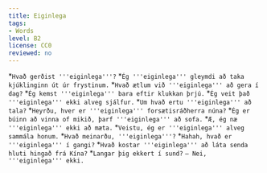 ```yaml
---
title: Eiginlega
tags:
- Words
level: B2
license: CC0
reviewed: no
---
```


*`Hvað gerðist '''eiginlega'''?`
*`Ég '''eiginlega''' gleymdi að taka kjúklinginn út úr frystinum.`
*`Hvað ætlum við '''eiginlega''' að gera í dag?`
*`Ég kemst '''eiginlega''' bara eftir klukkan þrjú.`
*`Ég veit það '''eiginlega''' ekki alveg sjálfur.`
*`Um hvað ertu '''eiginlega''' að tala?`
*`Heyrðu, hver er '''eiginlega''' forsætisráðherra núna?`
*`Ég er búinn að vinna of mikið, þarf '''eiginlega''' að sofa.`
*`Æ, ég næ '''eiginlega''' ekki að mæta.`
*`Veistu, ég er '''eiginlega''' alveg sammála honum.`
*`Hvað meinarðu, '''eiginlega'''?`
*`Hahah, hvað er '''eiginlega''' í gangi?`
*`Hvað kostar '''eiginlega''' að láta senda hluti hingað frá Kína?`
*`Langar þig ekkert í sund?` `– Nei, '''eiginlega''' ekki.`

